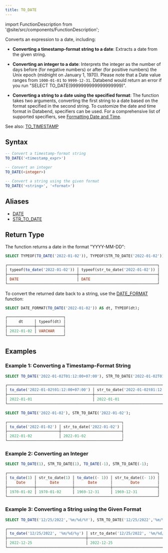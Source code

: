 ```yaml
---
title: TO_DATE
---
```

import FunctionDescription from '@site/src/components/FunctionDescription';

<FunctionDescription description="Introduced or updated: v1.1.39"/>

Converts an expression to a date, including:

- **Converting a timestamp-format string to a date**: Extracts a date from the given string.

- **Converting an integer to a date**: Interprets the integer as the number of days before (for negative numbers) or after (for positive numbers) the Unix epoch (midnight on January 1, 1970). Please note that a Date value ranges from `1000-01-01` to `9999-12-31`. Databend would return an error if you run "SELECT TO_DATE(9999999999999999999)".

- **Converting a string to a date using the specified format**: The function takes two arguments, converting the first string to a date based on the format specified in the second string. To customize the date and time format in Databend, specifiers can be used. For a comprehensive list of supported specifiers, see [Formatting Date and Time](../../00-sql-reference/10-data-types/datetime.md#formatting-date-and-time).

See also: [TO_TIMESTAMP](to-timestamp)

## Syntax

```sql
-- Convert a timestamp-format string
TO_DATE('<timestamp_expr>')

-- Convert an integer
TO_DATE(<integer>)

-- Convert a string using the given format
TO_DATE('<string>', '<format>')
```

## Aliases

- [DATE](date.md)
- [STR_TO_DATE](str-to-date.md)

## Return Type

The function returns a date in the format "YYYY-MM-DD":

```sql
SELECT TYPEOF(TO_DATE('2022-01-02')), TYPEOF(STR_TO_DATE('2022-01-02'));

┌───────────────────────────────────────────────────────────────────┐
│ typeof(to_date('2022-01-02')) │ typeof(str_to_date('2022-01-02')) │
├───────────────────────────────┼───────────────────────────────────┤
│ DATE                          │ DATE                              │
└───────────────────────────────────────────────────────────────────┘
```

To convert the returned date back to a string, use the [DATE_FORMAT](date-format.md) function:

```sql
SELECT DATE_FORMAT(TO_DATE('2022-01-02')) AS dt, TYPEOF(dt);

┌─────────────────────────┐
│     dt     │ typeof(dt) │
├────────────┼────────────┤
│ 2022-01-02 │ VARCHAR    │
└─────────────────────────┘
```

## Examples

### Example 1: Converting a Timestamp-Format String

```sql
SELECT TO_DATE('2022-01-02T01:12:00+07:00'), STR_TO_DATE('2022-01-02T01:12:00+07:00');

┌─────────────────────────────────────────────────────────────────────────────────┐
│ to_date('2022-01-02t01:12:00+07:00') │ str_to_date('2022-01-02t01:12:00+07:00') │
├──────────────────────────────────────┼──────────────────────────────────────────┤
│ 2022-01-01                           │ 2022-01-01                               │
└─────────────────────────────────────────────────────────────────────────────────┘

SELECT TO_DATE('2022-01-02'), STR_TO_DATE('2022-01-02');

┌───────────────────────────────────────────────────┐
│ to_date('2022-01-02') │ str_to_date('2022-01-02') │
├───────────────────────┼───────────────────────────┤
│ 2022-01-02            │ 2022-01-02                │
└───────────────────────────────────────────────────┘
```

### Example 2: Converting an Integer

```sql
SELECT TO_DATE(1), STR_TO_DATE(1), TO_DATE(-1), STR_TO_DATE(-1);

┌───────────────────────────────────────────────────────────────────┐
│ to_date(1) │ str_to_date(1) │ to_date((- 1)) │ str_to_date((- 1)) │
│    Date    │      Date      │      Date      │        Date        │
├────────────┼────────────────┼────────────────┼────────────────────┤
│ 1970-01-02 │ 1970-01-02     │ 1969-12-31     │ 1969-12-31         │
└───────────────────────────────────────────────────────────────────┘
```

### Example 3: Converting a String using the Given Format

```sql
SELECT TO_DATE('12/25/2022','%m/%d/%Y'), STR_TO_DATE('12/25/2022','%m/%d/%Y');

┌───────────────────────────────────────────────────────────────────────────┐
│ to_date('12/25/2022', '%m/%d/%y') │ str_to_date('12/25/2022', '%m/%d/%y') │
├───────────────────────────────────┼───────────────────────────────────────┤
│ 2022-12-25                        │ 2022-12-25                            │
└───────────────────────────────────────────────────────────────────────────┘
```